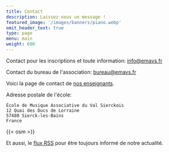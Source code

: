 ```yaml
---
title: Contact
description: Laissez-nous un message !
featured_image: '/images/banners/piano.webp'
omit_header_text: true
type: page
menu: main
weight: 600
---
```


Contact pour les inscriptions et toute information: info@emavs.fr

Contact du bureau de l'association: bureau@emavs.fr

Voici la page de contact de [nos enseignants](/les-enseignants).

Adresse postale de l'école:

    École de Musique Associative du Val Sierckois
    12 Quai des Ducs de Lorraine
    57480 Sierck-les-Bains
    France

{{< osm >}}


Et aussi, le [flux RSS](/post/index.xml) pour être toujours informé de notre actualité.
